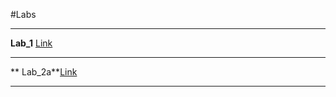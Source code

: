 #Labs
***
**Lab_1** [Link](https://github.com/va-syl1/Beshlei_lab/tree/main/Lab_1)
***
** Lab_2a**[Link](https://github.com/va-syl1/Beshlei_lab/tree/main/Lab_2a)
***
